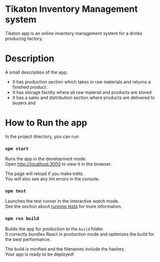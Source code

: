 # Tikaton Inventory Management system
Tikaton app is an online inventory management system for a drinks producing factory.

# Description
A small description of the app;
- It has production section which takes in raw materials and returns a finished product.
- It has storage facility where all raw material and products are stored
- It has a sales and distribution section where products are delivered to buyers and




# How to Run the app
In the project directory, you can run:

### `npm start`

Runs the app in the development mode.\
Open [http://localhost:3000](http://localhost:3000) to view it in the browser.

The page will reload if you make edits.\
You will also see any lint errors in the console.

### `npm test`

Launches the test runner in the interactive watch mode.\
See the section about [running tests](https://facebook.github.io/create-react-app/docs/running-tests) for more information.

### `npm run build`

Builds the app for production to the `build` folder.\
It correctly bundles React in production mode and optimizes the build for the best performance.

The build is minified and the filenames include the hashes.\
Your app is ready to be deployed!


